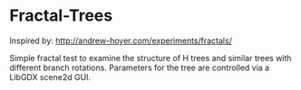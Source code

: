 Fractal-Trees
=============

Inspired by: http://andrew-hoyer.com/experiments/fractals/

Simple fractal test to examine the structure of H trees and similar trees with different branch rotations.
Parameters for the tree are controlled via a LibGDX scene2d GUI. 
